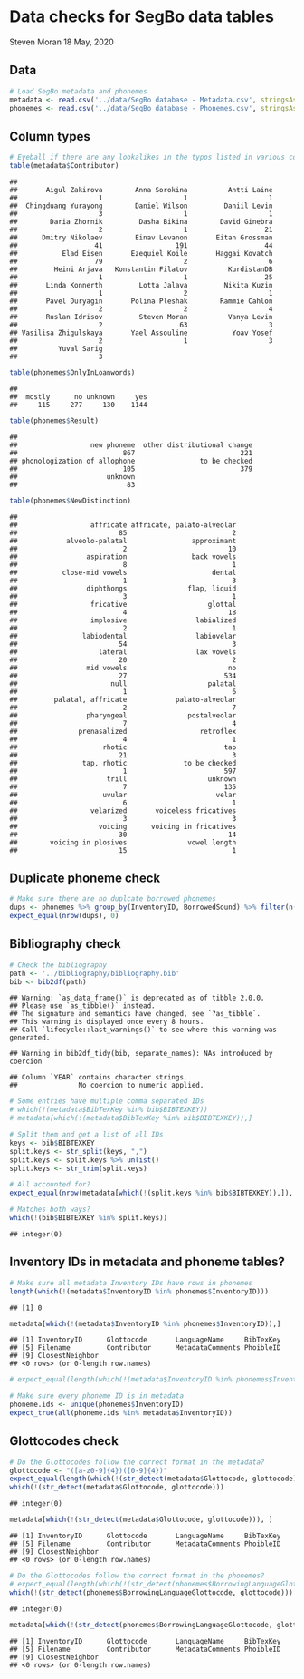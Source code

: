 Data checks for SegBo data tables
================
Steven Moran
18 May, 2020

Data
----

``` r
# Load SegBo metadata and phonemes
metadata <- read.csv('../data/SegBo database - Metadata.csv', stringsAsFactors = F) # Dumped from the Google Sheets
phonemes <- read.csv('../data/SegBo database - Phonemes.csv', stringsAsFactors = F, na.strings = "") # Dumped from the Google Sheets
```

Column types
------------

``` r
# Eyeball if there are any lookalikes in the typos listed in various columns
table(metadata$Contributor)
```

    ## 
    ##       Aigul Zakirova        Anna Sorokina          Antti Laine 
    ##                    1                    1                    1 
    ##  Chingduang Yurayong        Daniel Wilson         Daniil Levin 
    ##                    3                    1                    1 
    ##        Daria Zhornik         Dasha Bikina        David Ginebra 
    ##                    2                    1                   21 
    ##      Dmitry Nikolaev        Einav Levanon       Eitan Grossman 
    ##                   41                  191                   44 
    ##           Elad Eisen       Ezequiel Koile       Haggai Kovatch 
    ##                   79                    2                    6 
    ##         Heini Arjava   Konstantin Filatov          KurdistanDB 
    ##                    1                    1                   25 
    ##       Linda Konnerth         Lotta Jalava         Nikita Kuzin 
    ##                    1                    2                    1 
    ##       Pavel Duryagin       Polina Pleshak        Rammie Cahlon 
    ##                    2                    2                    4 
    ##       Ruslan Idrisov         Steven Moran          Vanya Levin 
    ##                    2                   63                    3 
    ## Vasilisa Zhigulskaya       Yael Assouline           Yoav Yosef 
    ##                    2                    1                    3 
    ##          Yuval Sarig 
    ##                    3

``` r
table(phonemes$OnlyInLoanwords)
```

    ## 
    ##  mostly      no unknown     yes 
    ##     115     277     130    1144

``` r
table(phonemes$Result)
```

    ## 
    ##                  new phoneme  other distributional change 
    ##                          867                          221 
    ## phonologization of allophone                to be checked 
    ##                          105                          379 
    ##                      unknown 
    ##                           83

``` r
table(phonemes$NewDistinction)
```

    ## 
    ##                  affricate affricate, palato-alveolar 
    ##                         85                          2 
    ##            alveolo-palatal                approximant 
    ##                          2                         10 
    ##                 aspiration                back vowels 
    ##                          8                          1 
    ##           close-mid vowels                     dental 
    ##                          1                          3 
    ##                 diphthongs               flap, liquid 
    ##                          3                          1 
    ##                  fricative                    glottal 
    ##                          4                         18 
    ##                  implosive                 labialized 
    ##                          2                          1 
    ##                labiodental                 labiovelar 
    ##                         54                          3 
    ##                    lateral                 lax vowels 
    ##                         20                          2 
    ##                 mid vowels                         no 
    ##                         27                        534 
    ##                       null                    palatal 
    ##                          1                          6 
    ##         palatal, affricate            palato-alveolar 
    ##                          2                          7 
    ##                 pharyngeal               postalveolar 
    ##                          7                          4 
    ##               prenasalized                  retroflex 
    ##                          4                          1 
    ##                     rhotic                        tap 
    ##                         21                          3 
    ##                tap, rhotic              to be checked 
    ##                          1                        597 
    ##                      trill                    unknown 
    ##                          7                        135 
    ##                     uvular                      velar 
    ##                          6                          1 
    ##                  velarized       voiceless fricatives 
    ##                          3                          3 
    ##                    voicing      voicing in fricatives 
    ##                         30                         14 
    ##        voicing in plosives               vowel length 
    ##                         15                          1

Duplicate phoneme check
-----------------------

``` r
# Make sure there are no duplcate borrowed phonemes
dups <- phonemes %>% group_by(InventoryID, BorrowedSound) %>% filter(n()>1) %>% select(InventoryID, BorrowingLanguageGlottocode, BorrowedSound)
expect_equal(nrow(dups), 0)
```

Bibliography check
------------------

``` r
# Check the bibliography
path <- '../bibliography/bibliography.bib'
bib <- bib2df(path)
```

    ## Warning: `as_data_frame()` is deprecated as of tibble 2.0.0.
    ## Please use `as_tibble()` instead.
    ## The signature and semantics have changed, see `?as_tibble`.
    ## This warning is displayed once every 8 hours.
    ## Call `lifecycle::last_warnings()` to see where this warning was generated.

    ## Warning in bib2df_tidy(bib, separate_names): NAs introduced by coercion

    ## Column `YEAR` contains character strings.
    ##               No coercion to numeric applied.

``` r
# Some entries have multiple comma separated IDs
# which(!(metadata$BibTexKey %in% bib$BIBTEXKEY))
# metadata[which(!(metadata$BibTexKey %in% bib$BIBTEXKEY)),]

# Split them and get a list of all IDs
keys <- bib$BIBTEXKEY
split.keys <- str_split(keys, ",")
split.keys <- split.keys %>% unlist()
split.keys <- str_trim(split.keys)

# All accounted for?
expect_equal(nrow(metadata[which(!(split.keys %in% bib$BIBTEXKEY)),]), 0)

# Matches both ways?
which(!(bib$BIBTEXKEY %in% split.keys))
```

    ## integer(0)

Inventory IDs in metadata and phoneme tables?
---------------------------------------------

``` r
# Make sure all metadata Inventory IDs have rows in phonemes
length(which(!(metadata$InventoryID %in% phonemes$InventoryID)))
```

    ## [1] 0

``` r
metadata[which(!(metadata$InventoryID %in% phonemes$InventoryID)),]
```

    ## [1] InventoryID      Glottocode       LanguageName     BibTexKey       
    ## [5] Filename         Contributor      MetadataComments PhoibleID       
    ## [9] ClosestNeighbor 
    ## <0 rows> (or 0-length row.names)

``` r
# expect_equal(length(which(!(metadata$InventoryID %in% phonemes$InventoryID))), 0)
```

``` r
# Make sure every phoneme ID is in metadata
phoneme.ids <- unique(phonemes$InventoryID)
expect_true(all(phoneme.ids %in% metadata$InventoryID))
```

Glottocodes check
-----------------

``` r
# Do the Glottocodes follow the correct format in the metadata?
glottocode <- "([a-z0-9]{4})([0-9]{4})"
expect_equal(length(which(!(str_detect(metadata$Glottocode, glottocode)))), 0)
which(!(str_detect(metadata$Glottocode, glottocode)))
```

    ## integer(0)

``` r
metadata[which(!(str_detect(metadata$Glottocode, glottocode))), ]
```

    ## [1] InventoryID      Glottocode       LanguageName     BibTexKey       
    ## [5] Filename         Contributor      MetadataComments PhoibleID       
    ## [9] ClosestNeighbor 
    ## <0 rows> (or 0-length row.names)

``` r
# Do the Glottocodes follow the correct format in the phonemes?
# expect_equal(length(which(!(str_detect(phonemes$BorrowingLanguageGlottocode, glottocode)))), 0)
which(!(str_detect(phonemes$BorrowingLanguageGlottocode, glottocode)))
```

    ## integer(0)

``` r
metadata[which(!(str_detect(phonemes$BorrowingLanguageGlottocode, glottocode))), ]
```

    ## [1] InventoryID      Glottocode       LanguageName     BibTexKey       
    ## [5] Filename         Contributor      MetadataComments PhoibleID       
    ## [9] ClosestNeighbor 
    ## <0 rows> (or 0-length row.names)
